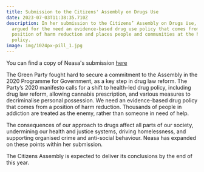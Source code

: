 ```yaml
---
title: Submission to the Citizens' Assembly on Drugs Use
date: 2023-07-03T11:38:35.710Z
description: In her submission to the Citizens’ Assembly on Drugs Use, Neasa has
  argued for the need an evidence-based drug use policy that comes from a
  position of harm reduction and places people and communities at the heart of
  policy.
image: img/1024px-pill_1.jpg
---
```

You can find a copy of Neasa's submission [here](neasahourigan.com/ca-drugs-sub)

The Green Party fought hard to secure a commitment to the Assembly in the 2020 Programme for Government, as a key step in drug law reform. The Party’s 2020 manifesto calls for a shift to health-led drug policy, including drug law reform, allowing cannabis prescription, and various measures to decriminalise personal possession. We need an evidence-based drug policy that comes from a position of harm reduction. Thousands of people in addiction are treated as the enemy, rather than someone in need of help.

The consequences of our approach to drugs affect all parts of our society, undermining our health and justice systems, driving homelessness, and supporting organised crime and anti-social behaviour. Neasa has expanded on these points within her submission.

The Citizens Assembly is expected to deliver its conclusions by the end of this year.